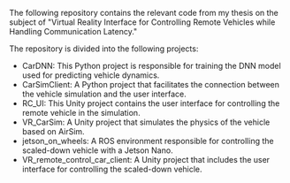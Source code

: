 The following repository contains the relevant code from my thesis on the subject of "Virtual Reality Interface for Controlling Remote Vehicles while Handling Communication Latency."

The repository is divided into the following projects:
- CarDNN: This Python project is responsible for training the DNN model used for predicting vehicle dynamics.
- CarSimClient: A Python project that facilitates the connection between the vehicle simulation and the user interface.
- RC_UI: This Unity project contains the user interface for controlling the remote vehicle in the simulation.
- VR_CarSim: A Unity project that simulates the physics of the vehicle based on AirSim.
- jetson_on_wheels: A ROS environment responsible for controlling the scaled-down vehicle with a Jetson Nano.
- VR_remote_control_car_client: A Unity project that includes the user interface for controlling the scaled-down vehicle.